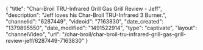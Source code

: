 {
    "title": "Char-Broil TRU-Infrared Grill Gas Grill Review - Jeff",
    "description": "Jeff loves his Char-Broil TRU-Infrared 3 Burner.",
    "channelid": "6287449",
    "videoid": "7163830",
    "date_created": "1379895550",
    "date_modified": "1491522914",
    "type": "captivate",
    "layout": "channelVideo",
    "url": "\/char-broil\/char-broil-tru-infrared-grill-gas-grill-review-jeff\/6287449-7163830"
}